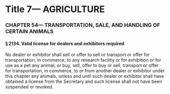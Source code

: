
# Title 7— AGRICULTURE
### CHAPTER 54— TRANSPORTATION, SALE, AND HANDLING OF CERTAIN ANIMALS
#### § 2134. Valid license for dealers and exhibitors required

No dealer or exhibitor shall sell or offer to sell or transport or offer for transportation, in commerce, to any research facility or for exhibition or for use as a pet any animal, or buy, sell, offer to buy or sell, transport or offer for transportation, in commerce, to or from another dealer or exhibitor under this chapter any animals, unless and until such dealer or exhibitor shall have obtained a license from the Secretary and such license shall not have been suspended or revoked.
